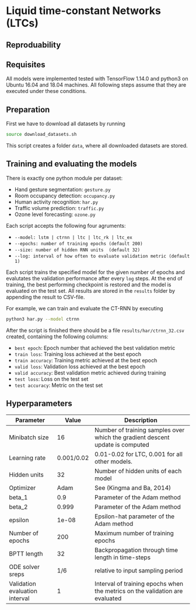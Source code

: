 # Liquid time-constant Networks (LTCs)

## Reproduability

## Requisites

All models were implemented tested with TensorFlow 1.14.0 and python3 on Ubuntu 16.04 and 18.04 machines.
All following steps assume that they are executed under these conditions.

## Preparation

First we have to download all datasets by running 
```bash
source download_datasets.sh
```
This script creates a folder ```data```, where all downloaded datasets are stored.

## Training and evaluating the models 

There is exactly one python module per dataset:
- Hand gesture segmentation: ```gesture.py```
- Room occupancy detection: ```occupancy.py```
- Human activity recognition: ```har.py```
- Traffic volume prediction: ```traffic.py```
- Ozone level forecasting: ```ozone.py```

Each script accepts the following four agruments:
- ```--model: lstm | ctrnn | ltc | ltc_rk | ltc_ex```
- ```--epochs: number of training epochs (default 200)```
- ```--size: number of hidden RNN units  (default 32)```
- ```--log: interval of how often to evaluate validation metric (default 1)```

Each script trains the specified model for the given number of epochs and evalutates the
validation performance after every ``log`` steps.
At the end of training, the best performing checkpoint is restored and the model is evaluated on the test set.
All results are stored in the ```results``` folder by appending the result to CSV-file.

For example, we can train and evaluate the CT-RNN by executing
```bash
python3 har.py --model ctrnn
```
After the script is finished there should be a file ```results/har/ctrnn_32.csv``` created, containing the following columns:
- ```best epoch```: Epoch number that achieved the best validation metric
- ```train loss```: Training loss achieved at the best epoch
- ```train accuracy```: Training metric achieved at the best epoch
- ```valid loss```: Validation loss achieved at the best epoch
- ```valid accuracy```: Best validation metric achieved during training
- ```test loss```: Loss on the test set
- ```test accuracy```: Metric on the test set

## Hyperparameters

| Parameter | Value | Description | 
| ---- | ---- | ------ |
| Minibatch size | 16 | Number of training samples over which the gradient descent update is computed |
| Learning rate | 0.001/0.02 | 0.01-0.02 for LTC, 0.001 for all other models. |
| Hidden units | 32 | Number of hidden units of each model |
| Optimizer | Adam | See (Kingma and Ba, 2014) |
| beta_1 | 0.9 | Parameter of the Adam method |
| beta_2 | 0.999 | Parameter of the Adam method |
| epsilon | 1e-08 | Epsilon-hat parameter of the Adam method |
| Number of epochs | 200 | Maximum number of training epochs |
| BPTT length | 32 | Backpropagation through time length in time-steps | 
| ODE solver sreps | 1/6 | relative to input sampling period |
| Validation evaluation interval | 1 | Interval of training epochs when the metrics on the validation are evaluated  | 
